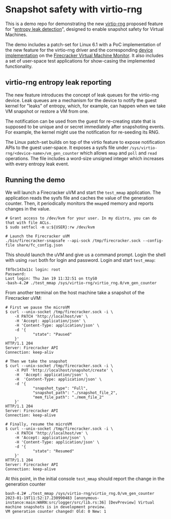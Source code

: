 # Snapshot safety with virtio-rng

This is a demo repo for demonstrating the new [virtio-rng](https://docs.oasis-open.org/virtio/virtio/v1.2/cs01/virtio-v1.2-cs01.html#x1-3050004)
proposed feature for "[entropy leak detection](https://www.mail-archive.com/virtio-dev@lists.oasis-open.org/msg09016.html)", designed to enable snapshot safety for Virtual Machines.

The demo includes a patch-set for Linux 6.1 with a PoC implementation of the new feature for the virtio-rng driver and
the corresponding [device implementation](https://github.com/bchalios/firecracker/tree/feat_snapsafety) on the [Firecracker Virtual Machine Monitor](https://github.com/firecracker-microvm/firecracker).
It also includes a set of user-space test applications for show-casing the implemented functionality.

## virtio-rng entropy leak reporting

The new feature introduces the concept of leak queues for the virtio-rng device. Leak queues are a mechanism for the device
to notify the guest kernel for "leaks" of entropy, which, for example, can happen when we take VM snapshot or restore a VM from
one.

The notification can be used from the guest for re-creating state that is supposed to be unique and or secret immediately after
snapshoting events. For example, the kernel might use the notification for re-seeding its RNG.

The Linux patch-set builds on top of the virtio feature to expose notification APIs to the guest user-space. It exposes a sysfs
file under `/sys/virtio-rng/<device-name>/vm_gen_counter` which allows `mmap` and `poll` and `read` operations. The file includes
a word-size unsigned integer which increases with every entropy leak event.

## Running the demo

We will launch a Firecracker uVM and start the `test_mmap` application. The application reads the sysfs file and caches the
value of the generation counter. Then, it periodically monitors the `mmap`ed memory and reports changes in the value.

```
# Grant access to /dev/kvm for your user. In my distro, you can do that with file ACLs.
$ sudo setfacl -m u:${USER}:rw /dev/kvm

# Launch the Firecracker uVM
./bin/firecracker-snapsafe --api-sock /tmp/firecracker.sock --config-file share/fc_config.json
```

This should launch the uVM and give us a command prompt. Login the shell with using `root` both for login and password.
Login and start `test_mmap`:

```shell
f8fbc143a11c login: root
Password:
Last login: Thu Jan 19 11:32:51 on ttyS0
-bash-4.2# ./test_mmap /sys/virtio-rng/virtio_rng.0/vm_gen_counter
```

From another terminal on the host machine take a snapshot of the Firecracker uVM:

```shell
# First we pause the microVM
$ curl --unix-socket /tmp/firecracker.sock -i \
    -X PATCH 'http://localhost/vm' \
    -H 'Accept: application/json' \
    -H 'Content-Type: application/json' \
    -d '{
            "state": "Paused"
    }'
HTTP/1.1 204
Server: Firecracker API
Connection: keep-aliv

# Then we take the snapshot
$ curl --unix-socket /tmp/firecracker.sock -i \
    -X PUT 'http://localhost/snapshot/create' \
    -H  'Accept: application/json' \
    -H  'Content-Type: application/json' \
    -d '{
            "snapshot_type": "Full",
            "snapshot_path": "./snapshot_file_2",
            "mem_file_path": "./mem_file_2"
    }'
HTTP/1.1 204
Server: Firecracker API
Connection: keep-alive

# Finally, resume the microVM
$ curl --unix-socket /tmp/firecracker.sock -i \
    -X PATCH 'http://localhost/vm' \
    -H 'Accept: application/json' \
    -H 'Content-Type: application/json' \
    -d '{
            "state": "Resumed"
    }'
HTTP/1.1 204
Server: Firecracker API
Connection: keep-alive
```

At this point, in the initial console `test_mmap` should report the change in the generation counter
```shell
bash-4.2# ./test_mmap /sys/virtio-rng/virtio_rng.0/vm_gen_counter
2023-01-19T11:52:17.230990483 [anonymous-instance:main:WARN:src/logger/src/lib.rs:36] [DevPreview] Virtual machine snapshots is in development preview.
VM generation counter changed! Old: 0 New: 1
```
